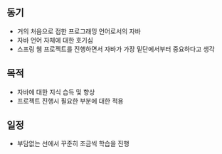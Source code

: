 ## 동기
- 거의 처음으로 접한 프로그래밍 언어로서의 자바  
- 자바 언어 자체에 대한 호기심
- 스프링 웹 프로젝트를 진행하면서 자바가 가장 밑단에서부터 중요하다고 생각

## 목적
- 자바에 대한 지식 습득 및 향상
- 프로젝트 진행시 필요한 부분에 대한 적용

## 일정
- 부담없는 선에서 꾸준히 조금씩 학습을 진행

